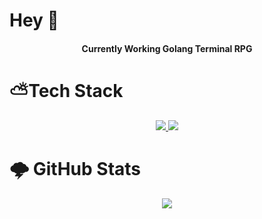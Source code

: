 # Hey 👋
<h4 align="center"> Currently Working Golang Terminal RPG </h4>         

# ⛅Tech Stack
<p align="center">
  <a href="https://skillicons.dev">
    <img src="https://skillicons.dev/icons?i=java,go,c,py,postgres,latex,git,css,html,md"/>     
    <img src="https://skillicons.dev/icons?i=vscode,arduino,azure,docker,figma,firebase,flask,ai,ps,pr,tensorflow"/>
  </a>
</p>

# 🌩 GitHub Stats
<p align="center">
  <a href="langstats">
    <img src="https://github-readme-stats.vercel.app/api/top-langs/?username=AryaanSheth&theme=onedark&hide_border=true&include_all_commits=false&count_private=false&layout=compact"/>     
  </a>
</p>


